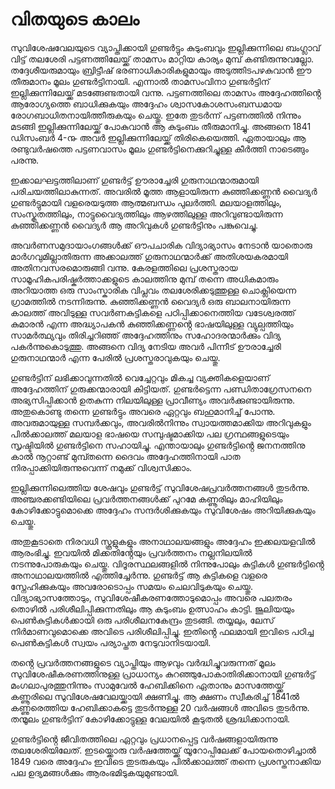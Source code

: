# വിതയുടെ കാലം

സുവിശേഷവേലയുടെ വ്യാപ്തിക്കായി ഗുണ്ടർട്ടും കുടുംബവും ഇല്ലിക്കുന്നിലെ ബംഗ്ലാവ് വിട്ട് തലശേരി പട്ടണത്തിലേയ്ക്ക് താമസം മാറ്റിയ കാര്യം മുമ്പ് കണ്ടിരുന്നുവല്ലോ. തദ്ദേശീയരുമായും ബ്രിട്ടീഷ് ഭരണാധികാരികളുമായും അടുത്തിടപഴകുവാൻ ഈ തീരുമാനം മൂലം ഗുണ്ടർട്ടിനായി. എന്നാൽ താമസംവിനാ ഗുണ്ടർട്ടിന് ഇല്ലിക്കുന്നിലേയ്ക്ക് മടങ്ങേണ്ടതായി വന്നു. പട്ടണത്തിലെ താമസം അദ്ദേഹത്തിൻ്റെ ആരോഗ്യത്തെ ബാധിക്കുകയും അദ്ദേഹം ശ്വാസകോശസംബന്ധമായ രോഗബാധിതനായിത്തീരുകയും ചെയ്തു. ഇതേ തുടർന്ന് പട്ടണത്തിൽ നിന്നും മടങ്ങി ഇല്ലിക്കുന്നിലേയ്ക്ക് പോകുവാൻ ആ കുടുംബം തീരുമാനിച്ചു. അങ്ങനെ 1841 ഡിസംബർ 4-൹ അവർ ഇല്ലിക്കുന്നിലേയ്ക്ക് തിരികെയെത്തി. ഏതായാലും ആ രണ്ടുവർഷത്തെ പട്ടണവാസം മൂലം ഗുണ്ടർട്ടിനെക്കുറിച്ചുള്ള കീർത്തി നാടെങ്ങും പരന്നു. 

ഇക്കാലഘട്ടത്തിലാണ് ഗുണ്ടർട്ട് ഊരാച്ചേരി ഗുരുനാഥന്മാരുമായി പരിചയത്തിലാകുന്നത്. അവരിൽ മൂത്ത ആളായിരുന്ന കുഞ്ഞിക്കണ്ണൻ വൈദ്യർ ഗുണ്ടർട്ടുമായി വളരെയടുത്ത ആത്മബന്ധം പുലർത്തി. മലയാളത്തിലും, സംസ്കൃതത്തിലും, നാട്ടുവൈദ്യത്തിലും ആഴത്തിലുള്ള അറിവുണ്ടായിരുന്ന കുഞ്ഞിക്കണ്ണൻ വൈദ്യർ ആ അറിവുകൾ ഗുണ്ടർട്ടിനും പങ്കുവെച്ചു. 

അവർണസമുദായാംഗങ്ങൾക്ക് ഔപചാരിക വിദ്യാഭ്യാസം നേടാൻ യാതൊരു മാർഗവുമില്ലാതിരുന്ന അക്കാലത്ത് ഗുരുനാഥന്മാർക്ക് അതിശയകരമായി അതിനവസരമൊരുങ്ങി വന്നു.
കേരളത്തിലെ പ്രശസ്തരായ സാമൂഹികപരിഷ്കർത്താക്കളുടെ കാലത്തിനു മുമ്പ് തന്നെ അധികമാരും അറിയാത്ത ഒരു സാംസ്കാരിക വിപ്ലവം തലശേരിക്കടുത്തുള്ള ചൊക്ലിയെന്ന ഗ്രാമത്തിൽ നടന്നിരുന്നു. കുഞ്ഞിക്കണ്ണൻ വൈദ്യർ ഒരു ബാലനായിരുന്ന കാലത്ത് അവിടുള്ള സവർണകുട്ടികളെ പഠിപ്പിക്കാനെത്തിയ വടേശ്വരത്ത് കുമാരൻ എന്ന അദ്ധ്യാപകൻ കുഞ്ഞിക്കണ്ണൻ്റെ ഭാഷയിലുള്ള വ്യുല്പത്തിയും സാമർത്ഥ്യവും തിരിച്ചറിഞ്ഞ് അദ്ദേഹത്തിനും  സഹോദരന്മാർക്കും വിദ്യ പകർന്നുകൊടുത്തു. അങ്ങനെ വിദ്യ നേടിയ അവർ പിന്നീട് ഊരാച്ചേരി ഗുരുനാഥന്മാർ എന്ന പേരിൽ പ്രശസ്തരാവുകയും ചെയ്തു. 

ഗുണ്ടർട്ടിന് ലഭിക്കാവുന്നതിൽ വെച്ചേറ്റവും മികച്ച വ്യക്തികളെയാണ് അദ്ദേഹത്തിന് ഗുരുക്കന്മാരായി കിട്ടിയത്. ഗുണ്ടർട്ടെന്ന പണ്ഡിതാഗ്രേസനനെ അഭ്യസിപ്പിക്കാൻ ഉതകുന്ന നിലയിലുള്ള പ്രാവീണ്യം അവർക്കുണ്ടായിരുന്നു. അതുകൊണ്ടു തന്നെ ഗുണ്ടർട്ടും അവരെ ഏറ്റവും ബഹുമാനിച്ച് പോന്നു.  അവരുമായുള്ള സമ്പർക്കവും, അവരിൽനിന്നും സ്വായത്തമാക്കിയ അറിവുകളും പിൽക്കാലത്ത് മലയാള ഭാഷയെ സമ്പുഷ്ടമാക്കിയ പല ഗ്രന്ഥങ്ങളുടെയും സൃഷ്ടിയിൽ ഗുണ്ടർട്ടിനെ സഹായിച്ചു. എന്തായാലും ഗുണ്ടർട്ടിൻ്റെ ജനനത്തിനു കാൽ നൂറ്റാണ്ട് മുമ്പ്തന്നെ ദൈവം അദ്ദേഹത്തിനായി പാത നിരപ്പാക്കിയിരുന്നുവെന്ന് നമുക്ക് വിശ്വസിക്കാം.

ഇല്ലിക്കുന്നിലെത്തിയ ശേഷവും ഗുണ്ടർട്ട് സുവിശേഷപ്രവർത്തനങ്ങൾ തുടർന്നു. അഞ്ചരക്കണ്ടിയിലെ പ്രവർത്തനങ്ങൾക്ക് പുറമേ കണ്ണൂരിലും മാഹിയിലും കോഴിക്കോട്ടുമൊക്കെ അദ്ദേഹം സന്ദർശിക്കുകയും സുവിശേഷം അറിയിക്കുകയും ചെയ്തു.

അതുകൂടാതെ നിരവധി സ്കൂളുകളും അനാഥാലയങ്ങളും അദ്ദേഹം ഇക്കലയളവിൽ ആരംഭിച്ചു. ഇവയിൽ മിക്കതിൻ്റേയും പ്രവർത്തനം നല്ലനിലയിൽ നടന്നുപോരുകയും ചെയ്തു. വിദൂരസ്ഥലങ്ങളിൽ നിന്നുപോലും കുട്ടികൾ ഗുണ്ടർട്ടിൻ്റെ അനാഥാലയത്തിൽ എത്തിച്ചേർന്നു. ഗുണ്ടർട്ട് ആ കുട്ടികളെ വളരെ സ്നേഹിക്കുകയും അവരോടൊപ്പം സമയം ചെലവിടുകയും ചെയ്തു. വിദ്യാഭ്യാസത്തോടും, സുവിശേഷീകരണത്തോടുമൊപ്പം അവരെ പലതരം തൊഴിൽ പരിശീലിപ്പിക്കുന്നതിലും ആ കുടുംബം ഉത്സാഹം കാട്ടി. ജൂലിയയും പെൺകുട്ടികൾക്കായി ഒരു പരിശീലനകേന്ദ്രം തുടങ്ങി. തയ്യലും, ലേസ് നിർമാണവുമൊക്കെ അവിടെ പരിശീലിപ്പിച്ചു. ഇതിൻ്റെ ഫലമായി ഇവിടെ പഠിച്ച പെൺകുട്ടികൾ സ്വയം പര്യാപ്തത നേടുവാനിടയായി.

തൻ്റെ പ്രവർത്തനങ്ങളുടെ വ്യാപ്തിയും ആഴവും വർദ്ധിച്ചുവരുന്നത് മൂലം സുവിശേഷീകരണത്തിനുള്ള പ്രാധാന്യം കുറഞ്ഞുപോകാതിരിക്കാനായി ഗുണ്ടർട്ട് മംഗലാപുരത്തുനിന്നും സാമുവേൽ ഹേബിക്കിനെ ഏതാനും മാസത്തേയ്ക്ക് കണ്ണൂരിലെ സുവിശേഷവേലയ്ക്കായി ക്ഷണിച്ചു. ആ ക്ഷണം സ്വീകരിച്ച് 1841ൽ കണ്ണുരെത്തിയ ഹേബിക്കാകട്ടെ തുടർന്നുള്ള 20 വർഷങ്ങൾ അവിടെ തുടർന്നു. തന്മൂലം ഗുണ്ടർട്ടിന് കോഴിക്കോട്ടുള്ള വേലയിൽ കൂടുതൽ ശ്രദ്ധിക്കാനായി.

ഗുണ്ടർട്ടിൻ്റെ ജീവിതത്തിലെ ഏറ്റവും പ്രധാനപ്പെട്ട വർഷങ്ങളായിരുന്നു തലശേരിയിലേത്. ഇടയ്ക്കൊരു വർഷത്തേയ്ക്ക് യൂറോപ്പിലേക്ക് പോയതൊഴിച്ചാൽ 1849 വരെ അദ്ദേഹം ഇവിടെ തുടരുകയും പിൽക്കാലത്ത് തന്നെ പ്രശസ്തനാക്കിയ പല ഉദ്യമങ്ങൾക്കും ആരംഭമിടുകയുമുണ്ടായി.